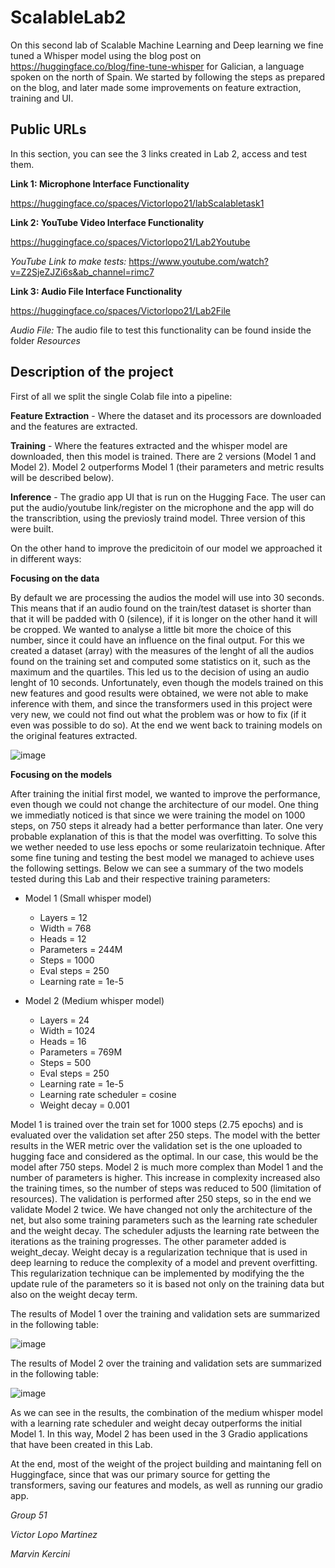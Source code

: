 # ScalableLab2

On this second lab of Scalable Machine Learning and Deep learning we fine tuned a Whisper model using the blog post on https://huggingface.co/blog/fine-tune-whisper for Galician, a language spoken on the north of Spain. We started by following the steps as prepared on the blog, and later made some improvements on feature extraction, training and UI. 


## Public URLs 

In this section, you can see the 3 links created in Lab 2, access and test them.

**Link 1: Microphone Interface Functionality**

https://huggingface.co/spaces/Victorlopo21/labScalabletask1


**Link 2: YouTube Video Interface Functionality**


https://huggingface.co/spaces/Victorlopo21/Lab2Youtube

*YouTube Link to make tests:* https://www.youtube.com/watch?v=Z2SjeZJZi6s&ab_channel=rimc7 

**Link 3: Audio File Interface Functionality**


https://huggingface.co/spaces/Victorlopo21/Lab2File


*Audio File:* The audio file to test this functionality can be found inside the folder *Resources*

## Description of the project


First of all we split the single Colab file into a pipeline:

**Feature Extraction** - Where the dataset and its processors are downloaded and the features are extracted.

**Training** - Where the features extracted and the whisper model are downloaded, then this model is trained. There are 2 versions (Model 1 and Model 2). Model 2 outperforms Model 1 (their parameters and metric results will be described below).

**Inference** - The gradio app UI that is run on the Hugging Face. The user can put the audio/youtube link/register on the microphone and the app will do the transcribtion, using the previosly traind model. Three version of this were built.


On the other hand to improve the predicitoin of our model we approached it in different ways:

**Focusing on the data**


By default we are processing the audios the model will use into 30 seconds. This means that if an audio found on the train/test dataset is shorter than that it will be padded with 0 (silence), if it is longer on the other hand it will be cropped. We wanted to analyse a little bit more the choice of this number, since it could have an influence on the final output. For this we created a dataset (array) with the measures of the lenght of all the audios found on the training set and computed some statistics on it, such as the maximum and the quartiles. This led us to the decision of using an audio lenght of 10 seconds. Unfortunately, even though the models trained on this new features and good results were obtained, we were not able to make inference with them, and since the transformers used in this project were very new, we could not find out what the problem was or how to fix (if it even was possible to do so). At the end we went back to training models on the original features extracted.


![image](https://user-images.githubusercontent.com/73105766/206696990-5eb3f944-485b-4c8d-8d62-459fb9c5b927.png)


**Focusing on the models**


After training the initial first model, we wanted to improve the performance, even though we could not change the architecture of our model. One thing we immediatly noticed is that since we were training the model on 1000 steps, on 750 steps it already had a better performance than later. One very probable explanation of this is that the model was overfitting. To solve this we wether needed to use less epochs or some reularizatoin technique. After some fine tuning and testing the best model we managed to achieve uses the following settings. Below we can see a summary of the two models tested during this Lab and their respective training parameters:

- Model 1 (Small whisper model)

	- Layers = 12
	- Width = 768
	- Heads = 12
	- Parameters = 244M
	- Steps = 1000 
	- Eval steps = 250
	- Learning rate = 1e-5



- Model 2 (Medium whisper model)

	- Layers = 24
	- Width = 1024
	- Heads = 16
	- Parameters = 769M
	- Steps = 500 
	- Eval steps = 250
	- Learning rate = 1e-5
	- Learning rate scheduler = cosine
	- Weight decay = 0.001


Model 1 is trained over the train set for 1000 steps (2.75 epochs) and is evaluated over the validation set after 250 steps. The model with the better results in the WER metric over the validation set is the one uploaded to hugging face and considered as the optimal. In our case, this would be the model after 750 steps.
Model 2 is much more complex than Model 1 and the number of parameters is higher. This increase in complexity increased also the training times, so the number of steps was reduced to 500 (limitation of resources). The validation is performed after 250 steps, so in the end we validate Model 2 twice. We have changed not only the architecture of the net, but also some training parameters such as the learning rate scheduler and the weight decay. The scheduler adjusts the learning rate between the iterations as the training progresses. The other parameter added is weight_decay. Weight decay is a regularization technique that is used in deep learning to reduce the complexity of a model and prevent overfitting. This regularization technique can be implemented by modifying the the update rule of the parameters so it is based not only on the training data but also on the weight decay term. 

The results of Model 1 over the training and validation sets are summarized in the following table:


![image](https://user-images.githubusercontent.com/73105766/206698063-1886cc10-2203-4405-8fc2-2bd8d240bc88.png)


The results of Model 2 over the training and validation sets are summarized in the following table:


![image](https://user-images.githubusercontent.com/73105766/206698201-76537697-f534-4f68-87c6-d799f7cd4ad8.png)


As we can see in the results, the combination of the medium whisper model with a learning rate scheduler and weight decay outperforms the initial Model 1. In this way, Model 2 has been used in the 3 Gradio applications that have been created in this Lab.




At the end, most of the weight of the project building and maintaning fell on Huggingface, since that was our primary source for getting the transformers, saving our features and models, as well as running our gradio app.

*Group 51*


*Victor Lopo Martinez*


*Marvin Kercini*
